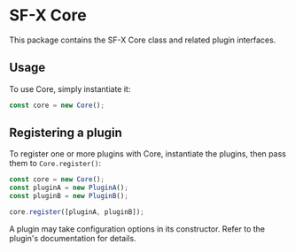 # SF-X Core

This package contains the SF-X Core class and related plugin interfaces.

## Usage

To use Core, simply instantiate it:

```js
const core = new Core();
```

## Registering a plugin

To register one or more plugins with Core, instantiate the plugins, then
pass them to `Core.register()`:

```js
const core = new Core();
const pluginA = new PluginA();
const pluginB = new PluginB();

core.register([pluginA, pluginB]);
```

A plugin may take configuration options in its constructor. Refer to the
plugin's documentation for details.
